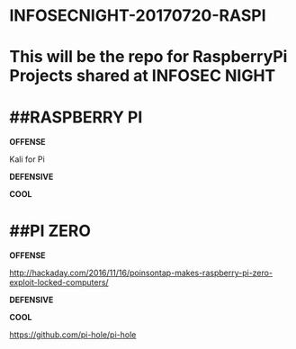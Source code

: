 # INFOSECNIGHT-20170720-RASPI

This will be the repo for RaspberryPi Projects shared at INFOSEC NIGHT
=====================================


##RASPBERRY PI
===


**OFFENSE**

Kali for Pi


**DEFENSIVE**





**COOL**


##PI ZERO
===

**OFFENSE**

http://hackaday.com/2016/11/16/poinsontap-makes-raspberry-pi-zero-exploit-locked-computers/


**DEFENSIVE**





**COOL**


https://github.com/pi-hole/pi-hole




